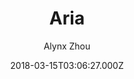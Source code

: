 ---
title: Aria
github: 'https://github.com/AlynxZhou/hexo-theme-aria'
demo: 'https://aria.ismyonly.one/'
author: Alynx Zhou
ssg:
  - Hexo
cms:
  - No Cms
date: 2018-03-15T03:06:27.000Z
github_branch: master
description: A Hexo theme inspired by Kalafina's song ARIA.
stale: false
---